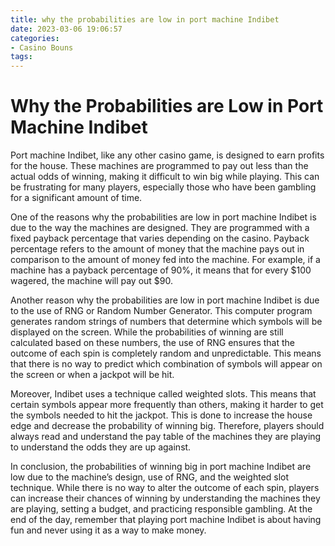 ```yaml
---
title: why the probabilities are low in port machine Indibet
date: 2023-03-06 19:06:57
categories:
- Casino Bouns
tags:
---
```



# Why the Probabilities are Low in Port Machine Indibet

Port machine Indibet, like any other casino game, is designed to earn profits for the house. These machines are programmed to pay out less than the actual odds of winning, making it difficult to win big while playing. This can be frustrating for many players, especially those who have been gambling for a significant amount of time.

One of the reasons why the probabilities are low in port machine Indibet is due to the way the machines are designed. They are programmed with a fixed payback percentage that varies depending on the casino. Payback percentage refers to the amount of money that the machine pays out in comparison to the amount of money fed into the machine. For example, if a machine has a payback percentage of 90%, it means that for every $100 wagered, the machine will pay out $90.

Another reason why the probabilities are low in port machine Indibet is due to the use of RNG or Random Number Generator. This computer program generates random strings of numbers that determine which symbols will be displayed on the screen. While the probabilities of winning are still calculated based on these numbers, the use of RNG ensures that the outcome of each spin is completely random and unpredictable. This means that there is no way to predict which combination of symbols will appear on the screen or when a jackpot will be hit.

Moreover, Indibet uses a technique called weighted slots. This means that certain symbols appear more frequently than others, making it harder to get the symbols needed to hit the jackpot. This is done to increase the house edge and decrease the probability of winning big. Therefore, players should always read and understand the pay table of the machines they are playing to understand the odds they are up against.

In conclusion, the probabilities of winning big in port machine Indibet are low due to the machine’s design, use of RNG, and the weighted slot technique. While there is no way to alter the outcome of each spin, players can increase their chances of winning by understanding the machines they are playing, setting a budget, and practicing responsible gambling. At the end of the day, remember that playing port machine Indibet is about having fun and never using it as a way to make money.